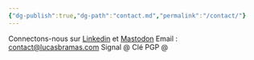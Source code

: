 ```yaml
---
{"dg-publish":true,"dg-path":"contact.md","permalink":"/contact/"}
---
```



Connectons-nous sur [Linkedin](https://www.linkedin.com/in/lucasbramas/) et [Mastodon](https://mastodon.social/@lucasbms)
Email : contact@lucasbramas.com
Signal @
Clé PGP @